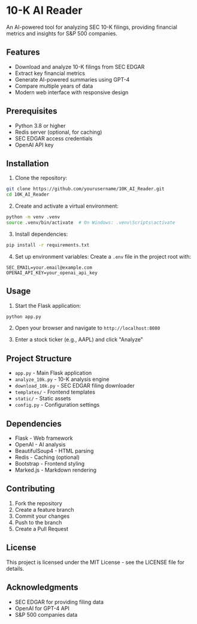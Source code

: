 # 10-K AI Reader

An AI-powered tool for analyzing SEC 10-K filings, providing financial metrics and insights for S&P 500 companies.

## Features

- Download and analyze 10-K filings from SEC EDGAR
- Extract key financial metrics
- Generate AI-powered summaries using GPT-4
- Compare multiple years of data
- Modern web interface with responsive design

## Prerequisites

- Python 3.8 or higher
- Redis server (optional, for caching)
- SEC EDGAR access credentials
- OpenAI API key

## Installation

1. Clone the repository:
```bash
git clone https://github.com/yourusername/10K_AI_Reader.git
cd 10K_AI_Reader
```

2. Create and activate a virtual environment:
```bash
python -m venv .venv
source .venv/bin/activate  # On Windows: .venv\Scripts\activate
```

3. Install dependencies:
```bash
pip install -r requirements.txt
```

4. Set up environment variables:
Create a `.env` file in the project root with:
```
SEC_EMAIL=your.email@example.com
OPENAI_API_KEY=your_openai_api_key
```

## Usage

1. Start the Flask application:
```bash
python app.py
```

2. Open your browser and navigate to `http://localhost:8080`

3. Enter a stock ticker (e.g., AAPL) and click "Analyze"

## Project Structure

- `app.py` - Main Flask application
- `analyze_10k.py` - 10-K analysis engine
- `download_10k.py` - SEC EDGAR filing downloader
- `templates/` - Frontend templates
- `static/` - Static assets
- `config.py` - Configuration settings

## Dependencies

- Flask - Web framework
- OpenAI - AI analysis
- BeautifulSoup4 - HTML parsing
- Redis - Caching (optional)
- Bootstrap - Frontend styling
- Marked.js - Markdown rendering

## Contributing

1. Fork the repository
2. Create a feature branch
3. Commit your changes
4. Push to the branch
5. Create a Pull Request

## License

This project is licensed under the MIT License - see the LICENSE file for details.

## Acknowledgments

- SEC EDGAR for providing filing data
- OpenAI for GPT-4 API
- S&P 500 companies data 